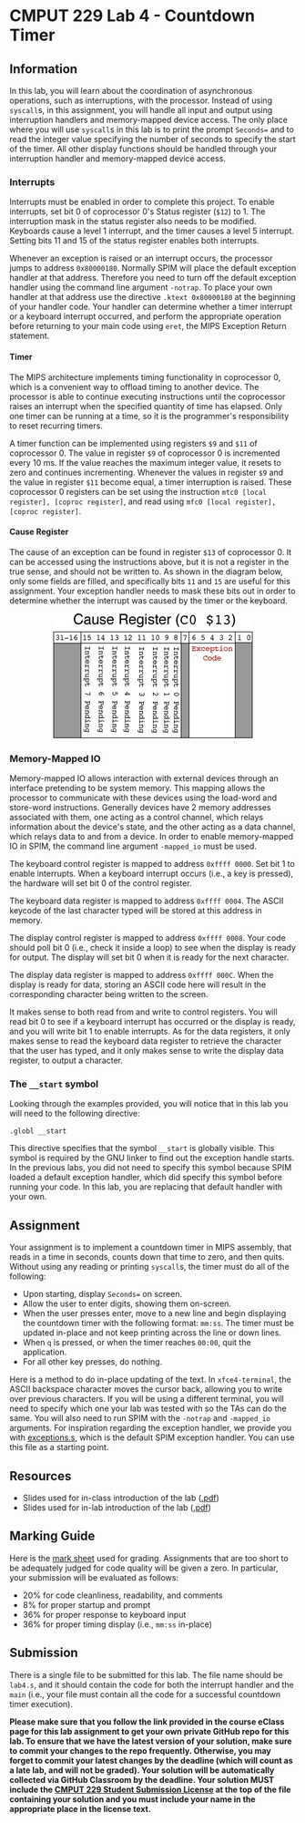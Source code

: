 # CMPUT 229 Lab 4 - Countdown Timer

## Information

In this lab, you will learn about the coordination of asynchronous operations, such as interruptions, with the processor. Instead of using `syscall`s, in this assignment, you will handle all input and output using interruption handlers and memory-mapped device access. The only place where you will use `syscall`s in this lab is to print the prompt `Seconds=` and to read the integer value specifying the number of seconds to specify the start of the timer. All other display functions should be handled through your interruption handler and memory-mapped device access.

### Interrupts

Interrupts must be enabled in order to complete this project. To enable interrupts, set bit 0 of coprocessor 0's Status register (`$12`) to 1. The interruption mask in the status register also needs to be modified. Keyboards cause a level 1 interrupt, and the timer causes a level 5 interrupt. Setting bits 11 and 15 of the status register enables both interrupts.

Whenever an exception is raised or an interrupt occurs, the processor jumps to address `0x80000180`. Normally SPIM will place the default exception handler at that address. Therefore you need to turn off the default exception handler using the command line argument `-notrap`. To place your own handler at that address use the directive `.ktext 0x80000180` at the beginning of your handler code. Your handler can determine whether a timer interrupt or a keyboard interrupt occurred, and perform the appropriate operation before returning to your main code using `eret`, the MIPS Exception Return statement.

#### Timer

The MIPS architecture implements timing functionality in coprocessor 0, which is a convenient way to offload timing to another device. The processor is able to continue executing instructions until the coprocessor raises an interrupt when the specified quantity of time has elapsed. Only one timer can be running at a time, so it is the programmer's responsibility to reset recurring timers.

A timer function can be implemented using registers `$9` and `$11` of coprocessor 0. The value in register `$9` of coprocessor 0 is incremented every 10 ms. If the value reaches the maximum integer value, it resets to zero and continues incrementing. Whenever the values in register `$9` and the value in register `$11` become equal, a timer interruption is raised. These coprocessor 0 registers can be set using the instruction `mtc0 [local register], [coproc register]`, and read using `mfc0 [local register], [coproc register]`.

#### Cause Register

The cause of an exception can be found in register `$13` of coprocessor 0. It can be accessed using the instructions above, but it is not a register in the true sense, and should not be written to. As shown in the diagram below, only some fields are filled, and specifically bits `11` and `15` are useful for this assignment. Your exception handler needs to mask these bits out in order to determine whether the interrupt was caused by the timer or the keyboard.

<p align="center">
  <img alt="Cause Register" src="resources/imgs/causeReg.png"/>
</p>

### Memory-Mapped IO

Memory-mapped IO allows interaction with external devices through an interface pretending to be system memory. This mapping allows the processor to communicate with these devices using the load-word and store-word instructions. Generally devices have 2 memory addresses associated with them, one acting as a control channel, which relays information about the device's state, and the other acting as a data channel, which relays data to and from a device. In order to enable memory-mapped IO in SPIM, the command line argument `-mapped_io` must be used.

The keyboard control register is mapped to address `0xffff 0000`. Set bit 1 to enable interrupts. When a keyboard interrupt occurs (i.e., a key is pressed), the hardware will set bit 0 of the control register.

The keyboard data register is mapped to address `0xffff 0004`. The ASCII keycode of the last character typed will be stored at this address in memory.

The display control register is mapped to address `0xffff 0008`. Your code should poll bit 0 (i.e., check it inside a loop) to see when the display is ready for output. The display will set bit 0 when it is ready for the next character.

The display data register is mapped to address `0xffff 000C`. When the display is ready for data, storing an ASCII code here will result in the corresponding character being written to the screen.

It makes sense to both read from and write to control registers. You will read bit 0 to see if a keyboard interrupt has occurred or the display is ready, and you will write bit 1 to enable interrupts. As for the data registers, it only makes sense to read the keyboard data register to retrieve the character that the user has typed, and it only makes sense to write the display data register, to output a character.

### The `__start` symbol

Looking through the examples provided, you will notice that in this lab you will need to the following directive:

```
.globl __start
```

This directive specifies that the symbol `__start` is globally visible. This symbol is required by the GNU linker to find out the exception handle starts. In the previous labs, you did not need to specify this symbol because SPIM loaded a default exception handler, which did specify this symbol before running your code. In this lab, you are replacing that default handler with your own.

## Assignment

Your assignment is to implement a countdown timer in MIPS assembly, that reads in a time in seconds, counts down that time to zero, and then quits. Without using any reading or printing `syscall`s, the timer must do all of the following:

*   Upon starting, display `Seconds=` on screen.
*   Allow the user to enter digits, showing them on-screen.
*   When the user presses enter, move to a new line and begin displaying the countdown timer with the following format: `mm:ss`. The timer must be updated in-place and not keep printing across the line or down lines.
*   When `q` is pressed, or when the timer reaches `00:00`, quit the application.
*   For all other key presses, do nothing.

Here is a method to do in-place updating of the text. In `xfce4-terminal`, the ASCII backspace character moves the cursor back, allowing you to write over previous characters. If you will be using a different terminal, you will need to specify which one your lab was tested with so the TAs can do the same. You will also need to run SPIM with the `-notrap` and `-mapped_io` arguments. For inspiration regarding the exception handler, we provide you with [exceptions.s](resources/code/exceptions.s), which is the default SPIM exception handler. You can use this file as a starting point.

## Resources

* Slides used for in-class introduction of the lab  ([.pdf](resources/slides/class.pdf))
* Slides used for in-lab introduction of the lab ([.pdf](resources/slides/lab.pdf))

## Marking Guide
Here is the [mark sheet](MarkSheet.txt) used for grading. Assignments that are too short to be adequately judged for code quality will be given a zero. In particular, your submission will be evaluated as follows:
* 20% for code cleanliness, readability, and comments
*  8% for proper startup and prompt
* 36% for proper response to keyboard input
* 36% for proper timing display (i.e., `mm:ss` in-place)

## Submission

There is a single file to be submitted for this lab. The file name should be `lab4.s`, and it should contain the code for both the interrupt handler and the `main` (i.e., your file must contain all the code for a successful countdown timer execution).

**Please make sure that you follow the link provided in the course eClass page for this lab assignment to get your own private GitHub repo for this lab. To ensure that we have the latest version of your solution, make sure to commit your changes to the repo frequently. Otherwise, you may forget to commit your latest changes by the deadline (which will count as a late lab, and will not be graded). Your solution will be automatically collected via GitHub Classroom by the deadline. Your solution MUST include the [CMPUT 229 Student Submission License](LICENSE.md) at the top of the file containing your solution and you must include your name in the appropriate place in the license text.**
